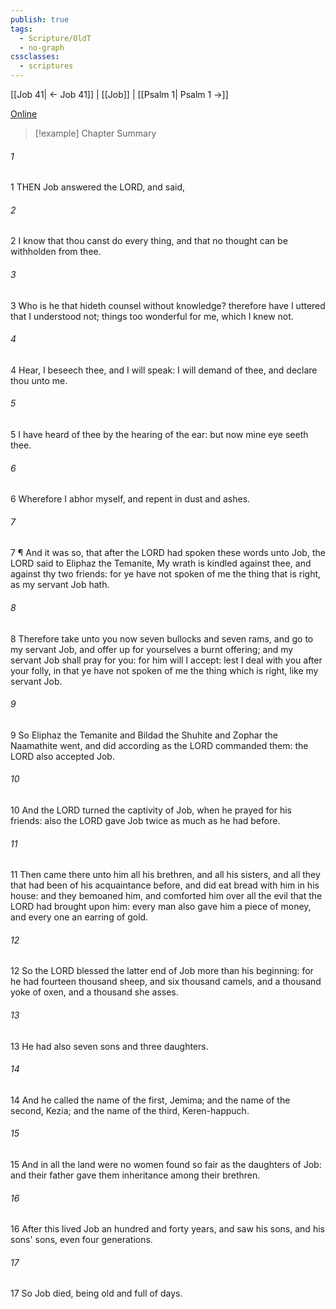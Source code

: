 ```yaml
---
publish: true
tags:
  - Scripture/OldT
  - no-graph
cssclasses:
  - scriptures
---
```

[[Job 41| ← Job 41]] | [[Job]] | [[Psalm 1| Psalm 1 →]]

[Online](https://churchofjesuschrist.org/study/scriptures/ot/job/42?lang=eng)

>[!example] Chapter Summary
>
###### 1
1 THEN Job answered the LORD, and said,
###### 2
2 I know that thou canst do every thing, and that no thought can be withholden from thee.
###### 3
3 Who is he that hideth counsel without knowledge?  therefore have I uttered that I understood not; things too wonderful for me, which I knew not.
###### 4
4 Hear, I beseech thee, and I will speak: I will demand of thee, and declare thou unto me.
###### 5
5 I have heard of thee by the hearing of the ear: but now mine eye seeth thee.
###### 6
6 Wherefore I abhor myself, and repent in dust and ashes.
###### 7
7 ¶ And it was so, that after the LORD had spoken these words unto Job, the LORD said to Eliphaz the Temanite, My wrath is kindled against thee, and against thy two friends: for ye have not spoken of me the thing that is right, as my servant Job hath.
###### 8
8 Therefore take unto you now seven bullocks and seven rams, and go to my servant Job, and offer up for yourselves a burnt offering; and my servant Job shall pray for you: for him will I accept: lest I deal with you after your folly, in that ye have not spoken of me the thing which is right, like my servant Job.
###### 9
9 So Eliphaz the Temanite and Bildad the Shuhite and Zophar the Naamathite went, and did according as the LORD commanded them: the LORD also accepted Job.
###### 10
10 And the LORD turned the captivity of Job, when he prayed for his friends: also the LORD gave Job twice as much as he had before.
###### 11
11 Then came there unto him all his brethren, and all his sisters, and all they that had been of his acquaintance before, and did eat bread with him in his house: and they bemoaned him, and comforted him over all the evil that the LORD had brought upon him: every man also gave him a piece of money, and every one an earring of gold.
###### 12
12 So the LORD blessed the latter end of Job more than his beginning: for he had fourteen thousand sheep, and six thousand camels, and a thousand yoke of oxen, and a thousand she asses.
###### 13
13 He had also seven sons and three daughters.
###### 14
14 And he called the name of the first, Jemima; and the name of the second, Kezia; and the name of the third, Keren-happuch.
###### 15
15 And in all the land were no women found so fair as the daughters of Job: and their father gave them inheritance among their brethren.
###### 16
16 After this lived Job an hundred and forty years, and saw his sons, and his sons' sons, even four generations.
###### 17
17 So Job died, being old and full of days.



